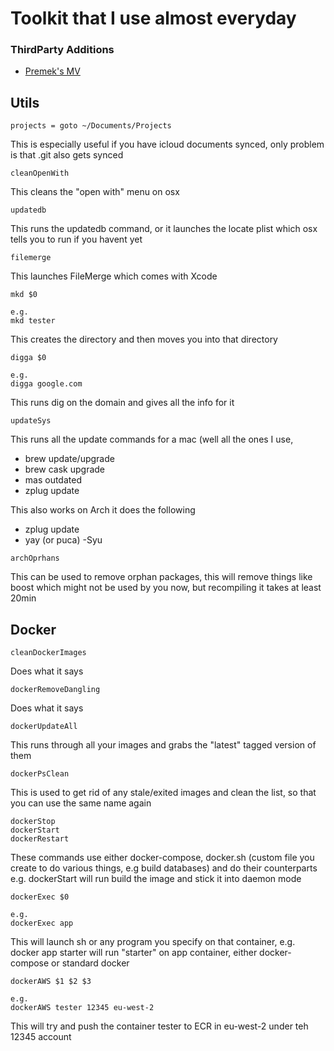 # Toolkit that I use almost everyday

### ThirdParty Additions
- [Premek's MV](https://gist.github.com/premek/6e70446cfc913d3c929d7cdbfe896fef)

## Utils
```
projects = goto ~/Documents/Projects
```
This is especially useful if you have icloud documents synced, only problem is that .git also gets synced

```
cleanOpenWith
```
This cleans the "open with" menu on osx

```
updatedb
```
This runs the updatedb command, or it launches the locate plist which osx tells you to run if you havent yet

```
filemerge
```
This launches FileMerge which comes with Xcode

```
mkd $0

e.g.
mkd tester
```
This creates the directory and then moves you into that directory

```
digga $0

e.g.
digga google.com
```
This runs dig on the domain and gives all the info for it
```
updateSys
```
This runs all the update commands for a mac (well all the ones I use,
- brew update/upgrade
- brew cask upgrade
- mas outdated
- zplug update

This also works on Arch it does the following
- zplug update
- yay (or puca) -Syu

```
archOprhans
```
This can be used to remove orphan packages, this will remove things like boost which might not be used by you now, but recompiling it takes at least 20min

## Docker
```
cleanDockerImages
```
Does what it says

```
dockerRemoveDangling
```
Does what it says

```
dockerUpdateAll
```
This runs through all your images and grabs the "latest" tagged version of them

```
dockerPsClean
```
This is used to get rid of any stale/exited images and clean the list, so that you can use the same name again

```
dockerStop
dockerStart
dockerRestart
```
These commands use either docker-compose, docker.sh (custom file you create to do various things, e.g build databases) and do their counterparts
e.g. dockerStart will run build the image and stick it into daemon mode

```
dockerExec $0

e.g.
dockerExec app
```
This will launch sh or any program you specify on that container, e.g. docker app starter will run "starter" on app container, either docker-compose or standard docker

```
dockerAWS $1 $2 $3

e.g.
dockerAWS tester 12345 eu-west-2
```
This will try and push the container tester to ECR in eu-west-2 under teh 12345 account
